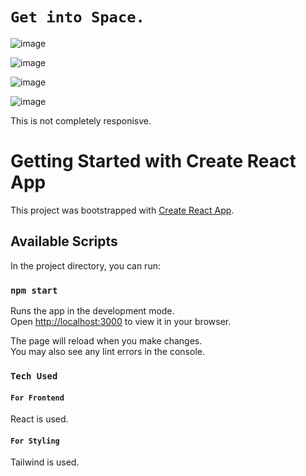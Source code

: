# `Get into Space.`
![image](https://github.com/foreshubham/Space-tourism-multi-page-website/assets/130773338/80f31842-5e8f-4c42-b109-571e1f2fc135)

![image](https://github.com/foreshubham/Space-tourism-multi-page-website/assets/130773338/39c39fba-0b58-4316-bd68-37f7dbd1711c)

![image](https://github.com/foreshubham/Space-tourism-multi-page-website/assets/130773338/80ec81fa-5fee-454f-b586-986da78941a6)

![image](https://github.com/foreshubham/Space-tourism-multi-page-website/assets/130773338/62253787-8cdc-43d7-b3c9-4e9b9e9c50b1)

This is not completely responisve.

# Getting Started with Create React App

This project was bootstrapped with [Create React App](https://github.com/facebook/create-react-app).

## Available Scripts

In the project directory, you can run:

### `npm start`

Runs the app in the development mode.\
Open [http://localhost:3000](http://localhost:3000) to view it in your browser.

The page will reload when you make changes.\
You may also see any lint errors in the console.

### `Tech Used`

#### `For Frontend` 
React is used.
#### `For Styling` 
Tailwind is used.
